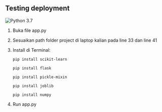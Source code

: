 ## Testing deployment
![Python 3.7](https://img.shields.io/badge/python-3.7-blue.svg)

1. Buka file app.py
2. Sesuaikan path folder project di laptop kalian pada line 33 dan line 41
3. Install di Terminal:

    ```
    pip install scikit-learn
    ```
    ```
    pip install flask
    ```
    ```
    pip install pickle-mixin
    ```
    ```
    pip install joblib
    ```
    ```
    pip install numpy
    ```

4. Run app.py

